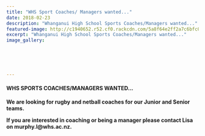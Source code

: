 ```yaml
---
title: "WHS Sport Coaches/ Managers wanted..."
date: 2018-02-23
description: "Whanganui High School Sports Coaches/Managers wanted..."
featured-image: http://c1940652.r52.cf0.rackcdn.com/5a8f64e2ff2a7c6bfc000239/Coaches-change-lives-MUL.jpg
excerpt: "Whanganui High School Sports Coaches/Managers wanted..."
image_gallery:
    
    
    
    
    
---
```


<h4><strong>WHS SPORTS COACHES/MANAGERS WANTED...&nbsp;</strong></h4>
<p><strong>We are looking for rugby and netball coaches for our Junior and Senior teams.&nbsp;</strong></p>
<p><strong>If you are interested in coaching or being a manager please contact Lisa on murphy.l@whs.ac.nz.</strong></p>

